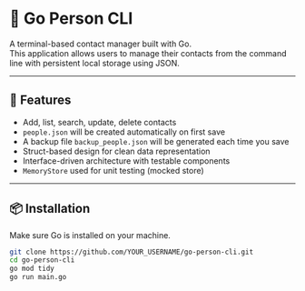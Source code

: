 # 👤 Go Person CLI

A terminal-based contact manager built with Go.  
This application allows users to manage their contacts from the command line with persistent local storage using JSON.

---

## 🚀 Features

- Add, list, search, update, delete contacts
- `people.json` will be created automatically on first save
- A backup file `backup_people.json` will be generated each time you save
- Struct-based design for clean data representation
- Interface-driven architecture with testable components
- `MemoryStore` used for unit testing (mocked store)

---

## 📦 Installation

Make sure Go is installed on your machine.

```bash
git clone https://github.com/YOUR_USERNAME/go-person-cli.git
cd go-person-cli
go mod tidy
go run main.go
